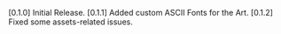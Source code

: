 [0.1.0] Initial Release.
[0.1.1] Added custom ASCII Fonts for the Art.
[0.1.2] Fixed some assets-related issues.
